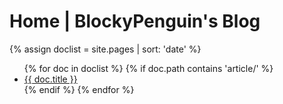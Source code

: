 # Home | BlockyPenguin's Blog

{% assign doclist = site.pages | sort: 'date' %}

<ul>
  {% for doc in doclist %}
    {% if doc.path contains 'article/' %}
      <li><a href="{{ doc.url }}">{{ doc.title }}</a></li>
    {% endif %}
  {% endfor %}
</ul>